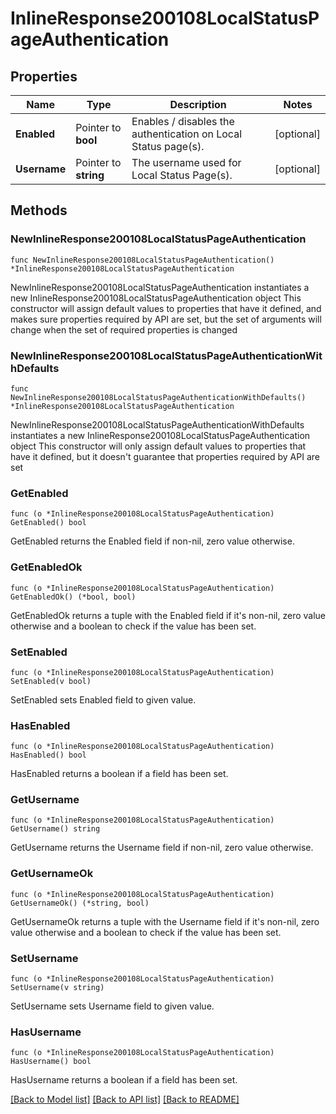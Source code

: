 # InlineResponse200108LocalStatusPageAuthentication

## Properties

Name | Type | Description | Notes
------------ | ------------- | ------------- | -------------
**Enabled** | Pointer to **bool** | Enables / disables the authentication on Local Status page(s). | [optional] 
**Username** | Pointer to **string** | The username used for Local Status Page(s). | [optional] 

## Methods

### NewInlineResponse200108LocalStatusPageAuthentication

`func NewInlineResponse200108LocalStatusPageAuthentication() *InlineResponse200108LocalStatusPageAuthentication`

NewInlineResponse200108LocalStatusPageAuthentication instantiates a new InlineResponse200108LocalStatusPageAuthentication object
This constructor will assign default values to properties that have it defined,
and makes sure properties required by API are set, but the set of arguments
will change when the set of required properties is changed

### NewInlineResponse200108LocalStatusPageAuthenticationWithDefaults

`func NewInlineResponse200108LocalStatusPageAuthenticationWithDefaults() *InlineResponse200108LocalStatusPageAuthentication`

NewInlineResponse200108LocalStatusPageAuthenticationWithDefaults instantiates a new InlineResponse200108LocalStatusPageAuthentication object
This constructor will only assign default values to properties that have it defined,
but it doesn't guarantee that properties required by API are set

### GetEnabled

`func (o *InlineResponse200108LocalStatusPageAuthentication) GetEnabled() bool`

GetEnabled returns the Enabled field if non-nil, zero value otherwise.

### GetEnabledOk

`func (o *InlineResponse200108LocalStatusPageAuthentication) GetEnabledOk() (*bool, bool)`

GetEnabledOk returns a tuple with the Enabled field if it's non-nil, zero value otherwise
and a boolean to check if the value has been set.

### SetEnabled

`func (o *InlineResponse200108LocalStatusPageAuthentication) SetEnabled(v bool)`

SetEnabled sets Enabled field to given value.

### HasEnabled

`func (o *InlineResponse200108LocalStatusPageAuthentication) HasEnabled() bool`

HasEnabled returns a boolean if a field has been set.

### GetUsername

`func (o *InlineResponse200108LocalStatusPageAuthentication) GetUsername() string`

GetUsername returns the Username field if non-nil, zero value otherwise.

### GetUsernameOk

`func (o *InlineResponse200108LocalStatusPageAuthentication) GetUsernameOk() (*string, bool)`

GetUsernameOk returns a tuple with the Username field if it's non-nil, zero value otherwise
and a boolean to check if the value has been set.

### SetUsername

`func (o *InlineResponse200108LocalStatusPageAuthentication) SetUsername(v string)`

SetUsername sets Username field to given value.

### HasUsername

`func (o *InlineResponse200108LocalStatusPageAuthentication) HasUsername() bool`

HasUsername returns a boolean if a field has been set.


[[Back to Model list]](../README.md#documentation-for-models) [[Back to API list]](../README.md#documentation-for-api-endpoints) [[Back to README]](../README.md)


